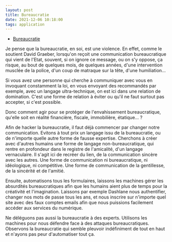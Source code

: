 ```yaml
---
layout: post
title: Bureaucratie
date: 2021-12-06 10:18:00
tags: application
---
```


- [Bureaucratie](https://www.amazon.com/Bureaucratie/dp/2330076142)

Je pense que la bureaucratie, en soi, est une violence. En effet, comme le soutient David Graeber, lorsqu'on reçoit une communication bureaucratique qui vient de l'Etat, souvent, 
si on ignore ce message, ou on s'y oppose, ça risque, au bout de quelques mois, de quelques années, d'une intervention musclée de la police, d'un coup de matraque sur la tête, d'une humiliation...

Si vous avez une personne qui cherche à communiquer avec vous en invoquant constamment la loi, en vous envoyant des recommandés par exemple, avec un langage ultra-technique, on est ici dans une relation de domination. C'est une forme de relation à éviter ou qu'il ne faut surtout pas accepter, si c'est possible.

Donc comment agir pour se protéger de l'envahissement bureaucratique, qu'elle soit en réalité financière, fiscale, immobilière, étatique... ? 

Afin de hacker la bureaucratie, il faut déjà commencer par changer notre communication. Evitons à tout prix un langage issu de la bureaucratie, ou de n'importe quelle autre forme de fausse expertise. 
Cherchons à créer avec d'autres humains une forme de langage non-bureaucratique, qui rentre en profondeur dans le registre de l'amicalité, d'un langage vernaculaire. 
Il s'agit ici de recréer du lien, de la communication sincère avec les autres. Une forme de communication ni bureaucratique, ni idéologique, ni compétitive. Une forme de communication de la gentillesse, de la sincérité et de l'amitié.

Ensuite, automatisons tous les formulaires, laissons les machines gérer les absurdités bureaucratiques afin que les humains aient plus de temps pour la créativité et l'imagination. Laissons par exemple Dashlane nous authentifier, changer nos mots de passe tous les ans, 
et nous inscrire sur n'importe quel site avec des faux comptes emails afin que nous puissions facilement accéder aux services du numérique.

Ne déléguons pas aussi la bureaucratie à des experts. Utilisons les machines pour nous défendre face à des attaques bureaucratiques. Observons la bureaucratie qui semble pleuvoir indéfiniment de tout en haut et n'ayons pas peur d'automatiser tout ça.